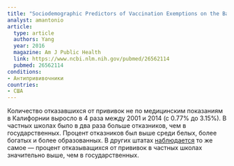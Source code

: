 ```yaml
---
title: "Sociodemographic Predictors of Vaccination Exemptions on the Basis of Personal Belief in California"
analyst: amantonio
article:
  type: article
  authors: Yang
  year: 2016
  magazine: Am J Public Health
  link: https://www.ncbi.nlm.nih.gov/pubmed/26562114
  pubmed: 26562114
conditions:
- Антипрививочники
countries:
- США
---
```


Количество отказавшихся от прививок не по медицинским показаниям в Калифорнии выросло в 4 раза между 2001 и 2014 (с 0.77% до 3.15%).
В частных школах было в два раза больше отказников, чем в государственных. Процент отказников был выше среди белых, более богатых и более образованных.
В других штатах [наблюдается](https://www.ncbi.nlm.nih.gov/pubmed/24795202) то же самое — процент отказыващихся от прививок в частных школах значительно выше, чем в государственных.


